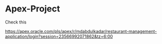 # Apex-Project
Check this

https://apex.oracle.com/pls/apex/r/mdabdulkadar/restaurant-management-application/login?session=23566992071862&tz=6:00
